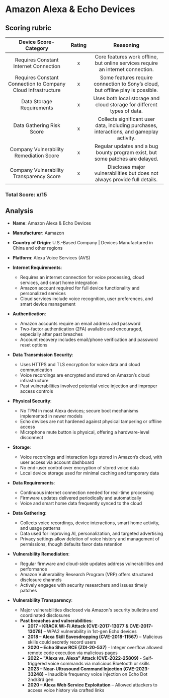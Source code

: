 # Amazon Alexa & Echo Devices

## Scoring rubric
| Device Score-Category |  Rating | Reasoning | 
| :---: | :---: | :---: | 
| Requires Constant Internet Connection | x | Core features work offline, but online services require an internet connection. |
| Requires Constant Connection to Company Cloud Infrastructure | x | Some features require connection to Sony’s cloud, but offline play is possible. |
| Data Storage Requirements | x | Uses both local storage and cloud storage for different types of data. |
| Data Gathering Risk Score | x | Collects significant user data, including purchases, interactions, and gameplay activity. |
| Company Vulnerability Remediation Score | x | Regular updates and a bug bounty program exist, but some patches are delayed. |
| Company Vulnerability Transparency Score | x | Discloses major vulnerabilities but does not always provide full details. | 

### Total Score: x/15

## Analysis  
- **Name**: Amazon Alexa & Echo Devices
- **Manufacturer**: Aamazon
- **Country of Origin**: U.S.-Based Company | Devices Manufactured in China and other regions
- **Platform**: Alexa Voice Services (AVS)

- **Internet Requirements**:  
    - Requires an internet connection for voice processing, cloud services, and smart home integration
    - Amazon account required for full device functionality and personalized services
    - Cloud services include voice recognition, user preferences, and smart device management

- **Authentication**:  
    - Amazon accounts require an email address and password
    - Two-factor authentication (2FA) available and encouraged, especially after past breaches 
    - Account recovery includes email/phone verification and password reset options

- **Data Transmission Security**:  
    - Uses HTTPS and TLS encryption for voice data and cloud communication
    - Voice recordings are encrypted and stored on Amazon’s cloud infrastructure
    - Past vulnerabilities involved potential voice injection and improper access controls

- **Physical Security**:  
    - No TPM in most Alexa devices; secure boot mechanisms implemented in newer models
    - Echo devices are not hardened against physical tampering or offline access
    - Microphone mute button is physical, offering a hardware-level disconnect

- **Storage**:  
    - Voice recordings and interaction logs stored in Amazon’s cloud, with user access via account dashboard
    - No end-user control over encryption of stored voice data
    - Local device storage used for minimal caching and temporary data

- **Data Requirements**:  
    - Continuous internet connection needed for real-time processing
    - Firmware updates delivered periodically and automatically
    - Voice and smart home data frequently synced to the cloud

- **Data Gathering**:  
    - Collects voice recordings, device interactions, smart home activity, and usage patterns
    - Data used for improving AI, personalization, and targeted advertising
    - Privacy settings allow deletion of voice history and management of permissions, though defaults favor data retention

- **Vulnerability Remediation**:  
    - Regular firmware and cloud-side updates address vulnerabilities and performance
    - Amazon Vulnerability Research Program (VRP) offers structured disclosure channels
    - Actively engages with security researchers and issues timely patches
 
- **Vulnerability Transparency**:  
    - Major vulnerabilities disclosed via Amazon's security bulletins and coordinated disclosures
    - **Past breaches and vulnerabilities**:  
        - **2017 – KRACK Wi-Fi Attack (CVE-2017-13077 & CVE-2017-13078)** –  WPA2 vulnerability in 1st-gen Echo devices
        - **2018 – Alexa Skill Eavesdropping (CVE-2018-11567)** – Malicious skills could secretly record users
        - **2020 – Echo Show RCE (ZDI-20-537)** - Integer overflow allowed remote code execution via malicious pages
        - **2022 – "Alexa vs. Alexa" Attack (CVE-2022-25809)** - Self-triggered voice commands via malicious Bluetooth or skills
        - **2023 – Near-Ultrasound Command Injection (CVE-2023-33248)** – Inaudible frequency voice injection on Echo Dot 2nd/3rd gen
        - **2020 – Alexa Web Service Exploitation** – Allowed attackers to access voice history via crafted links
